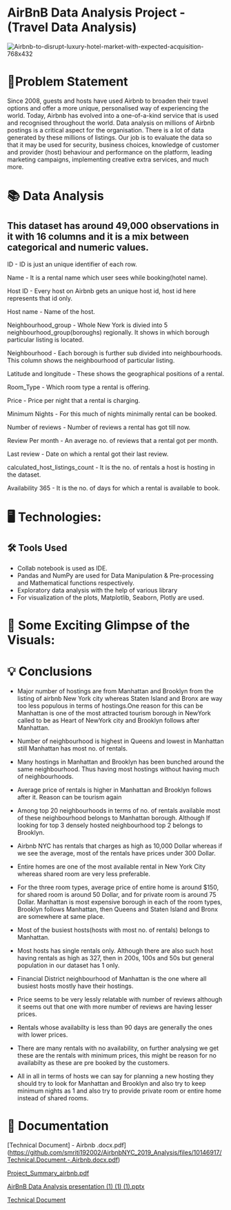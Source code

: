 # AirBnB Data Analysis Project - (Travel Data Analysis)


![Airbnb-to-disrupt-luxury-hotel-market-with-expected-acquisition-768x432](https://user-images.githubusercontent.com/88886118/205448343-1ed041cd-4cf2-4ae6-94dc-2c33e6b3b9be.jpeg)

# 📝Problem Statement

Since 2008, guests and hosts have used Airbnb to broaden their travel options and offer a more unique, personalised way of experiencing the world. Today, Airbnb has evolved into a one-of-a-kind service that is used and recognised throughout the world. Data analysis on millions of Airbnb postings is a critical aspect for the organisation. There is a lot of data generated by these millions of listings. Our job is to evaluate the data so that it may be used for security, business choices, knowledge of customer and provider (host) behaviour and performance on the platform, leading marketing campaigns, implementing creative extra services, and much more.

# 📚 Data Analysis
## This dataset has around 49,000 observations in it with 16 columns and it is a mix between categorical and numeric values.

ID - ID is just an unique identifier of each row.

Name - It is a rental name which user sees while booking(hotel name).

Host ID - Every host on Airbnb gets an unique host id, host id here represents that id only.

Host name - Name of the host.

Neighbourhood_group - Whole New York is divied into 5 neighbourhood_group(boroughs) regionally. It shows in which borough particular listing is located.

Neighbourhood - Each borough is further sub divided into neighbourhoods. This column shows the neighbourhood of particular listing.

Latitude and longitude - These shows the geographical positions of a rental.

Room_Type - Which room type a rental is offering.

Price - Price per night that a rental is charging.

Minimum Nights - For this much of nights minimally rental can be booked.

Number of reviews - Number of reviews a rental has got till now.

Review Per month - An average no. of reviews that a rental got per month.

Last review - Date on which a rental got their last review.

calculated_host_listings_count - It is the no. of rentals a host is hosting in the dataset.

Availability 365 - It is the no. of days for which a rental is available to book.

# 🖥️ Technologies:
## 🛠️ Tools Used
* Collab notebook is used as IDE. 
* Pandas and NumPy are used for Data Manipulation & Pre-processing and Mathematical functions respectively.
* Exploratory data analysis with the help of various library
* For visualization of the plots, Matplotlib, Seaborn, Plotly are used.

# 🌱 Some Exciting Glimpse of the Visuals:

# 💡 Conclusions


* Major number of hostings are from Manhattan and Brooklyn from the listing of airbnb New York city whereas Staten Island and Bronx are way too less populous in terms of hostings.One reason for this can be Manhattan is one of the most attracted tourism borough in NewYork called to be as Heart of NewYork city and Brooklyn follows after Manhattan.

* Number of neighbourhood is highest in Queens and lowest in Manhattan still Manhattan has most no. of rentals.

* Many hostings in Manhattan and Brooklyn has been bunched around the same neighbourhood. Thus having most hostings without having much of neighbourhoods.

* Average price of rentals is higher in Manhattan and Brooklyn follows after it. Reason can be tourism again

* Among top 20 neighbourhoods in terms of no. of rentals available most of these neighbourhood belongs to Manhattan borough. Although If looking for top 3 densely hosted neighbourhood top 2 belongs to Brooklyn.

* Airbnb NYC has rentals that charges as high as 10,000 Dollar whereas if we see the average, most of the rentals have prices under 300 Dollar.

* Entire homes are one of the most available rental in New York City whereas shared room are very less preferable.

* For the three room types, average price of entire home is around $150, for shared room is around 50 Dollar, and for private room is around 75 Dollar.
Manhattan is most expensive borough in each of the room types, Brooklyn follows Manhattan, then Queens and Staten Island and Bronx are somewhere at same place.

* Most of the busiest hosts(hosts with most no. of rentals) belongs to Manhattan.

* Most hosts has single rentals only. Although there are also such host having rentals as high as 327, then in 200s, 100s and 50s but general population in our dataset has 1 only.

* Financial District neighbourhood of Manhattan is the one where all busiest hosts mostly have their hostings.

* Price seems to be very lessly relatable with number of reviews although it seems out that one with more number of reviews are having lesser prices.

* Rentals whose availabilty is less than 90 days are generally the ones with lower prices.

* There are many rentals with no availability, on further analysing we get these are the rentals with minimum prices, this might be reason for no availabilty as these are pre booked by the customers.

* All in all in terms of hosts we can say for planning a new hosting they should try to look for Manhattan and Brooklyn and also try to keep minimum nights as 1 and also try to provide private room or entire home instead of shared rooms.

# 📖 Documentation

[Technical Document] - Airbnb .docx.pdf](https://github.com/smriti192002/AirbnbNYC_2019_Analysis/files/10146917/Technical.Document.-.Airbnb.docx.pdf)

[Project_Summary_airbnb.pdf](https://github.com/smriti192002/AirbnbNYC_2019_Analysis/files/10146919/Project_Summary_airbnb.pdf)

[AirBnB Data Analysis presentation (1) (1) (1).pptx](https://github.com/smriti192002/AirbnbNYC_2019_Analysis/files/10146921/AirBnB.Data.Analysis.presentation.1.1.1.pptx)

[Technical Document](https://github.com/smriti192002/AirbnbNYC_2019_Analysis/blob/main/Documents/Technical%20Document%20-%20Airbnb%20.docx.pdf)


